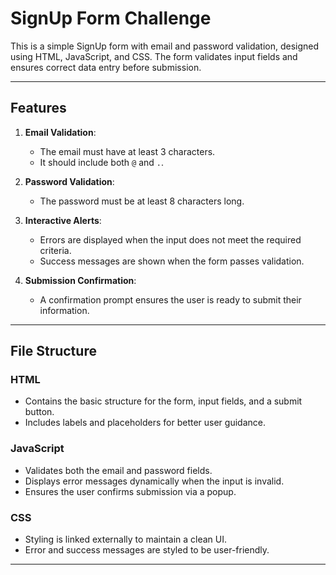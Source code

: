 # SignUp Form Challenge

This is a simple SignUp form with email and password validation, designed using HTML, JavaScript, and CSS. The form validates input fields and ensures correct data entry before submission.

---

## Features

1. **Email Validation**:
   - The email must have at least 3 characters.
   - It should include both `@` and `.`.

2. **Password Validation**:
   - The password must be at least 8 characters long.

3. **Interactive Alerts**:
   - Errors are displayed when the input does not meet the required criteria.
   - Success messages are shown when the form passes validation.

4. **Submission Confirmation**:
   - A confirmation prompt ensures the user is ready to submit their information.

---

## File Structure

### HTML
- Contains the basic structure for the form, input fields, and a submit button.
- Includes labels and placeholders for better user guidance.

### JavaScript
- Validates both the email and password fields.
- Displays error messages dynamically when the input is invalid.
- Ensures the user confirms submission via a popup.

### CSS
- Styling is linked externally to maintain a clean UI.
- Error and success messages are styled to be user-friendly.

---

